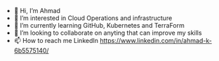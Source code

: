 - 👋 Hi, I’m Ahmad
- 👀 I’m interested in Cloud Operations and infrastructure
- 🌱 I’m currently learning GitHub, Kubernetes and TerraForm
- 💞️ I’m looking to collaborate on anyting that can improve my skills
- 📫 How to reach me LinkedIn https://www.linkedin.com/in/ahmad-k-6b5575140/

<!---
Ahmad's repo is a ✨ special ✨ repository because its `README.md` (this file) appears on your GitHub profile.

--->
